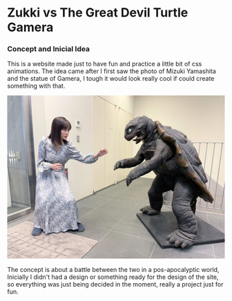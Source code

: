 # Zukki vs The Great Devil Turtle Gamera

### Concept and Inicial Idea

This is a website made just to have fun and practice a little bit of css animations. The idea came after I first saw the photo of Mizuki Yamashita and the statue of Gamera, I tough it would look really cool if could create something with that.

<img src="./images/zukki-vs-turtle-1.jpg" style="zoom:50%;" />

The concept is about a battle between the two in a pos-apocalyptic world, Inicially I didn't had a design or something ready for the design of the site, so everything was just being decided in the moment, really a project just for fun.



